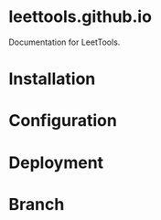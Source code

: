 # leettools.github.io
Documentation for LeetTools.

# Installation

# Configuration

# Deployment

# Branch 